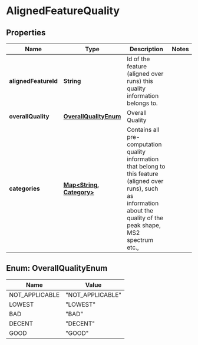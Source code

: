 

# AlignedFeatureQuality


## Properties

| Name | Type | Description | Notes |
|------------ | ------------- | ------------- | -------------|
|**alignedFeatureId** | **String** | Id of the feature (aligned over runs) this quality information belongs to. |  |
|**overallQuality** | [**OverallQualityEnum**](#OverallQualityEnum) | Overall Quality |  |
|**categories** | [**Map&lt;String, Category&gt;**](Category.md) | Contains all pre-computation quality information that belong to  this feature (aligned over runs), such as information about the quality of the peak shape, MS2 spectrum etc., |  |



## Enum: OverallQualityEnum

| Name | Value |
|---- | -----|
| NOT_APPLICABLE | &quot;NOT_APPLICABLE&quot; |
| LOWEST | &quot;LOWEST&quot; |
| BAD | &quot;BAD&quot; |
| DECENT | &quot;DECENT&quot; |
| GOOD | &quot;GOOD&quot; |



